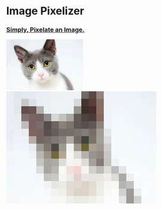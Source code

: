 # Image Pixelizer

### <u>Simply, Pixelate an Image.</u>

<img title="Unpixelated Kitten(Before)" src="./img/kitten_unpixelated.webp" alt="Unpixelated Kitten Image" style="zoom:20%;"><img title="Pixelated Kitten(After)" src="./img/kitten_pixelated.png" alt="Pixelated Kitten Image" style="zoom:100%;">


